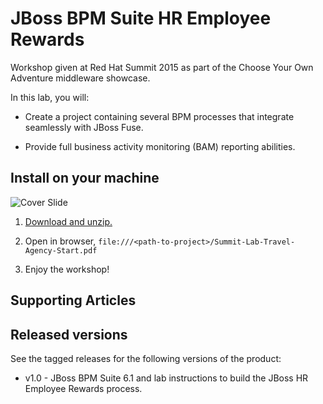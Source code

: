 JBoss BPM Suite HR Employee Rewards
===================================
Workshop given at Red Hat Summit 2015 as part of the Choose Your Own Adventure middleware showcase.

In this lab, you will:

  - Create a project containing several BPM processes that integrate seamlessly with JBoss Fuse.
  
  - Provide full business activity monitoring (BAM) reporting abilities.


Install on your machine
-----------------------
![Cover Slide](https://raw.githubusercontent.com/eschabell/summit-racing-camel-with-jboss-bpm-fuse/master/bpms-labs/cover-summit.png)

1. [Download and unzip.](https://github.com/eschabell/summit-racing-camel-with-jboss-bpm-fuse/archive/master.zip)

2. Open in browser, `file:///<path-to-project>/Summit-Lab-Travel-Agency-Start.pdf`

3. Enjoy the workshop! 


Supporting Articles
-------------------


Released versions
-----------------
See the tagged releases for the following versions of the product:

- v1.0 - JBoss BPM Suite 6.1 and lab instructions to build the JBoss HR Employee Rewards process.
